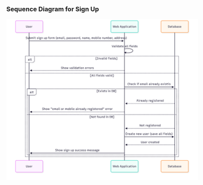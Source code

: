 <!-- Week 5 Activity 1: Design the sequence diagram - UML -->

### Sequence Diagram for Sign Up

![Sequence Diagram Sign Up](../assets/sign_up_diagram.png)